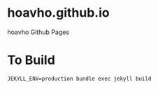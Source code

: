 # hoavho.github.io
hoavho Github Pages

# To Build
```
JEKYLL_ENV=production bundle exec jekyll build
```

